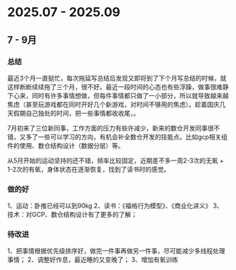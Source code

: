 # 2025.07 - 2025.09

## 7 - 9月

### 总结
最近3个月一直挺忙，每次拖延写总结后发现又即将到了下个月写总结的时候，就这样断断续续拖了三个月，很不好。最近一段时间的心态也有些浮躁，做事很难静下心来，同时有许多事情想做，但每件事情都只做了一小部分，所以就导致越来越焦虑（甚至玩游戏都在同时开好几个新游戏，对时间不够用的焦虑）。趁着国庆几天假期自己独处的时间，把一些事情都收收尾，。

7月初来了三位新同事，工作方面的压力有些许减少，新来的数仓开发同事很不错，又多了一些可以学习的方向，有机会补全数仓开发的技能点。比如gcp相关组件的使用、数仓结构设计（数据分层）等。

从5月开始的运动坚持的还不错，频率比较固定，近期差不多一周2-3次的无氧 + 1-2次的有氧，身体状态在逐渐恢复，找到了读书时的感觉。




### 做的好
1、运动：卧推已经可以到90kg
2、读书：《福格行为模型》、《商业化讲义》
3、技术：对GCP、数仓结构设计有了更多的了解；

### 待改进
1、把事情根据优先级排序好，做完一件事再做另一件事，尽可能减少多线程处理事情；
2、调整好作息，最近睡的又变晚了；
3、增加有氧训练





